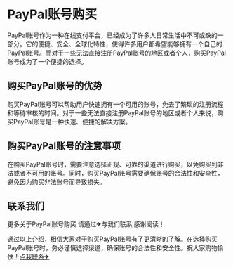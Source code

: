 # PayPal账号购买

PayPal账号作为一种在线支付平台，已经成为了许多人日常生活中不可或缺的一部分。它的便捷、安全、全球化特性，使得许多用户都希望能够拥有一个自己的PayPal账号。而对于一些无法直接注册PayPal账号的地区或者个人，购买PayPal账号成为了一个便捷的选择。

## 购买PayPal账号的优势

购买PayPal账号可以帮助用户快速拥有一个可用的账号，免去了繁琐的注册流程和等待审核的时间。对于一些无法直接注册PayPal账号的地区或者个人来说，购买PayPal账号是一种快速、便捷的解决方案。

## 购买PayPal账号的注意事项

在购买PayPal账号时，需要注意选择正规、可靠的渠道进行购买，以免购买到非法或者不可用的账号。同时，购买PayPal账号需要确保账号的合法性和安全性，避免因为购买非法账号而导致损失。

## 联系我们

更多关于PayPal账号购买 请通过✈与我们联系,感谢阅读！

通过以上介绍，相信大家对于购买PayPal账号有了更清晰的了解。在选择购买PayPal账号时，务必谨慎选择渠道，确保账号的合法性和安全性。祝大家购物愉快！[点我联系✈](https://u.G208.com)